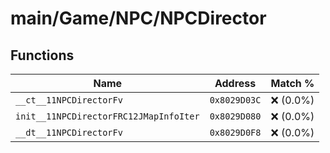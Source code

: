 # main/Game/NPC/NPCDirector

## Functions

| Name | Address | Match % |
|------|---------|---------|
| `__ct__11NPCDirectorFv` | `0x8029D03C` | :x: (0.0%) |
| `init__11NPCDirectorFRC12JMapInfoIter` | `0x8029D080` | :x: (0.0%) |
| `__dt__11NPCDirectorFv` | `0x8029D0F8` | :x: (0.0%) |